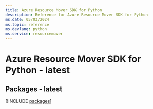 ```yaml
---
title: Azure Resource Mover SDK for Python
description: Reference for Azure Resource Mover SDK for Python
ms.date: 05/03/2024
ms.topic: reference
ms.devlang: python
ms.service: resourcemover
---
```

# Azure Resource Mover SDK for Python - latest
## Packages - latest
[!INCLUDE [packages](resource-mover-index.md)]
